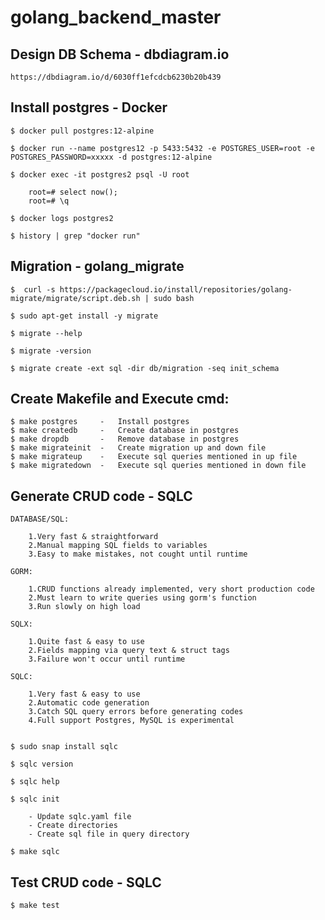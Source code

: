 # golang_backend_master

## Design DB Schema - dbdiagram.io

    https://dbdiagram.io/d/6030ff1efcdcb6230b20b439

## Install postgres - Docker

    $ docker pull postgres:12-alpine

    $ docker run --name postgres12 -p 5433:5432 -e POSTGRES_USER=root -e POSTGRES_PASSWORD=xxxxx -d postgres:12-alpine

    $ docker exec -it postgres2 psql -U root

        root=# select now();
        root=# \q
    
    $ docker logs postgres2

    $ history | grep "docker run"


## Migration - golang_migrate

    $  curl -s https://packagecloud.io/install/repositories/golang-migrate/migrate/script.deb.sh | sudo bash

    $ sudo apt-get install -y migrate

    $ migrate --help

    $ migrate -version

    $ migrate create -ext sql -dir db/migration -seq init_schema

## Create Makefile and Execute cmd:

    $ make postgres     -   Install postgres
    $ make createdb     -   Create database in postgres
    $ make dropdb       -   Remove database in postgres
    $ make migrateinit  -   Create migration up and down file
    $ make migrateup    -   Execute sql queries mentioned in up file
    $ make migratedown  -   Execute sql queries mentioned in down file

## Generate CRUD code - SQLC

    DATABASE/SQL:

        1.Very fast & straightforward
        2.Manual mapping SQL fields to variables
        3.Easy to make mistakes, not cought until runtime

    GORM:

        1.CRUD functions already implemented, very short production code
        2.Must learn to write queries using gorm's function
        3.Run slowly on high load

    SQLX:

        1.Quite fast & easy to use
        2.Fields mapping via query text & struct tags
        3.Failure won't occur until runtime

    SQLC:

        1.Very fast & easy to use
        2.Automatic code generation
        3.Catch SQL query errors before generating codes
        4.Full support Postgres, MySQL is experimental


    $ sudo snap install sqlc

    $ sqlc version

    $ sqlc help

    $ sqlc init 
    
        - Update sqlc.yaml file
        - Create directories
        - Create sql file in query directory
    
    $ make sqlc

## Test CRUD code - SQLC
    $ make test


